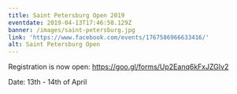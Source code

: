 ```yaml
---
title: Saint Petersburg Open 2019
eventdate: 2019-04-13T17:46:58.129Z
banner: /images/saint-petersburg.jpg
link: 'https://www.facebook.com/events/1767586966633416/'
alt: Saint Petersburg Open
---
```

Registration is now open: https://goo.gl/forms/Up2Eanq6kFxJZGIv2

Date: 13th - 14th of April

